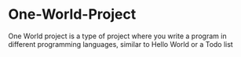 # One-World-Project
One World project is a type of project where you write a program in different programming languages, similar to Hello World or a Todo list
